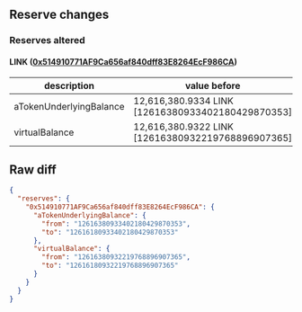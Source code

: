 ## Reserve changes

### Reserves altered

#### LINK ([0x514910771AF9Ca656af840dff83E8264EcF986CA](https://etherscan.io/address/0x514910771AF9Ca656af840dff83E8264EcF986CA))

| description | value before | value after |
| --- | --- | --- |
| aTokenUnderlyingBalance | 12,616,380.9334 LINK [12616380933402180429870353] | 12,616,180.9334 LINK [12616180933402180429870353] |
| virtualBalance | 12,616,380.9322 LINK [12616380932219768896907365] | 12,616,180.9322 LINK [12616180932219768896907365] |


## Raw diff

```json
{
  "reserves": {
    "0x514910771AF9Ca656af840dff83E8264EcF986CA": {
      "aTokenUnderlyingBalance": {
        "from": "12616380933402180429870353",
        "to": "12616180933402180429870353"
      },
      "virtualBalance": {
        "from": "12616380932219768896907365",
        "to": "12616180932219768896907365"
      }
    }
  }
}
```